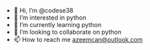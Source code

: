 - 👋 Hi, I’m @codese38
- 👀 I’m interested in python
- 🌱 I’m currently learning python
- 💞️ I’m looking to collaborate on python 
- 📫 How to reach me azeemcan@outlook.com

<!---
codese38/codese38 is a ✨ special ✨ repository because its `README.md` (this file) appears on your GitHub profile.
You can click the Preview link to take a look at your changes.
--->
